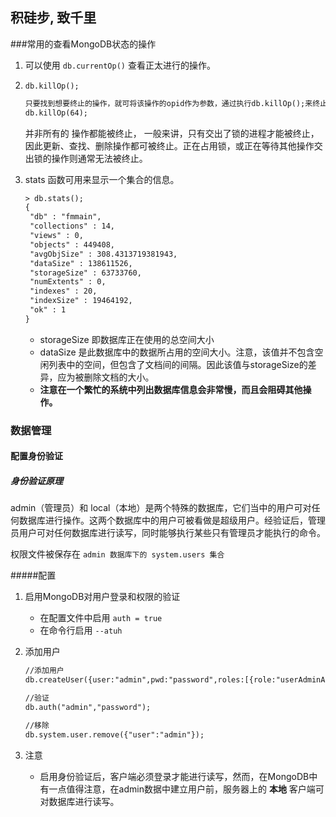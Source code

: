 ## 积硅步, 致千里

###常用的查看MongoDB状态的操作

1. 可以使用 `db.currentOp()` 查看正太进行的操作。

2. `db.killOp();` 

   ```html
   只要找到想要终止的操作，就可将该操作的opid作为参数，通过执行db.killOp();来终止该操作的执行
   db.killOp(64);
   ```

   并非所有的 操作都能被终止， 一般来讲，只有交出了锁的进程才能被终止，因此更新、查找、删除操作都可被终止。正在占用锁，或正在等待其他操作交出锁的操作则通常无法被终止。

3. stats 函数可用来显示一个集合的信息。

   ```html
   > db.stats();
   {
   	"db" : "fmmain",
   	"collections" : 14,
   	"views" : 0,
   	"objects" : 449408,
   	"avgObjSize" : 308.4313719381943,
   	"dataSize" : 138611526,
   	"storageSize" : 63733760,
   	"numExtents" : 0,
   	"indexes" : 20,
   	"indexSize" : 19464192,
   	"ok" : 1
   }
   ```

   * storageSize 即数据库正在使用的总空间大小
   * dataSize 是此数据库中的数据所占用的空间大小。注意，该值并不包含空闲列表中的空间，但包含了文档间的间隔。因此该值与storageSize的差异，应为被删除文档的大小。
   * __注意在一个繁忙的系统中列出数据库信息会非常慢，而且会阻碍其他操作。__

### 数据管理

#### 配置身份验证

##### 身份验证原理

admin（管理员）和 local（本地）是两个特殊的数据库，它们当中的用户可对任何数据库进行操作。这两个数据库中的用户可被看做是超级用户。经验证后，管理员用户可对任何数据库进行读写，同时能够执行某些只有管理员才能执行的命令。

权限文件被保存在 `admin 数据库下的 system.users 集合`

#####配置

1. 启用MongoDB对用户登录和权限的验证

   * 在配置文件中启用   `auth = true`
   * 在命令行启用   `--atuh`

2. 添加用户

   ```html
   //添加用户
   db.createUser({user:"admin",pwd:"password",roles:[{role:"userAdminAnyDatabase",db:"admin"}]});
   
   //验证
   db.auth("admin","password");
   
   //移除
   db.system.user.remove({"user":"admin"});
   ```

3. 注意

   * 启用身份验证后，客户端必须登录才能进行读写，然而，在MongoDB中有一点值得注意，在admin数据中建立用户前，服务器上的 __本地__ 客户端可对数据库进行读写。








